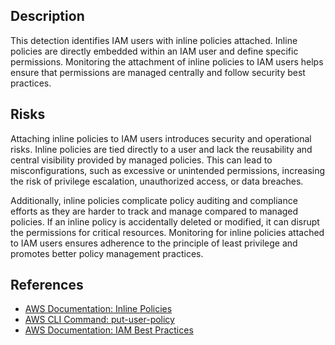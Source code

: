 ## Description

This detection identifies IAM users with inline policies attached. Inline policies are directly embedded within an IAM user and define specific permissions. Monitoring the attachment of inline policies to IAM users helps ensure that permissions are managed centrally and follow security best practices.

## Risks

Attaching inline policies to IAM users introduces security and operational risks. Inline policies are tied directly to a user and lack the reusability and central visibility provided by managed policies. This can lead to misconfigurations, such as excessive or unintended permissions, increasing the risk of privilege escalation, unauthorized access, or data breaches.

Additionally, inline policies complicate policy auditing and compliance efforts as they are harder to track and manage compared to managed policies. If an inline policy is accidentally deleted or modified, it can disrupt the permissions for critical resources. Monitoring for inline policies attached to IAM users ensures adherence to the principle of least privilege and promotes better policy management practices.

## References

- [AWS Documentation: Inline Policies](https://docs.aws.amazon.com/IAM/latest/UserGuide/access_policies_managed-vs-inline.html)
- [AWS CLI Command: put-user-policy](https://docs.aws.amazon.com/cli/latest/reference/iam/put-user-policy.html)
- [AWS Documentation: IAM Best Practices](https://docs.aws.amazon.com/IAM/latest/UserGuide/best-practices.html)
